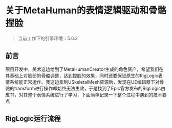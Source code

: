 # 关于MetaHuman的表情逻辑驱动和骨骼捏脸

> 当前工作下的引擎环境：5.0.3 

## 前言
项目开发中，美术这边给到了MetaHumanCreator生成的角色资产，希望我们在其基础上对脸部的骨骼调整，达到捏脸的效果，同时还要保证原生的RigLogic表情系统能正常运作。我这边拿到USkeletalMesh资源后，发现在UE编辑器下对骨骼的transform进行操作却始终无法生效，于是找到了Epic官方发布的RigLogic白皮书，对其整个表情系统进行了学习，下面简单记录一下整个过程中遇到的技术要点

## RigLogic运行流程
